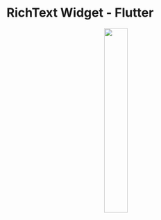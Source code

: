 # RichText Widget - Flutter

<p align="center" width="100%">
    <img width="33%" src="https://user-images.githubusercontent.com/59369881/187167108-f6d68f1e-ad60-4b26-9fa9-5aa3d362519a.png">
</p>

